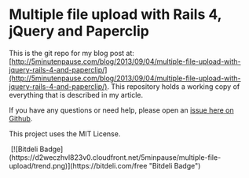# Multiple file upload with Rails 4, jQuery and Paperclip

This is the git repo for my blog post at:
[http://5minutenpause.com/blog/2013/09/04/multiple-file-upload-with-jquery-rails-4-and-paperclip/](http://5minutenpause.com/blog/2013/09/04/multiple-file-upload-with-jquery-rails-4-and-paperclip/).
This repository holds a working copy of everything that is described in my
article.  

If you have any questions or need help, please open an [issue here on
Github](https://github.com/5minpause/multiple-file-upload/issues).


This project uses the MIT License.

<!-- Piwik -->
<script type="text/javascript">
  var _paq = _paq || [];
  _paq.push(["trackPageView"]);
  _paq.push(["enableLinkTracking"]);

  (function() {
    var u=(("https:" == document.location.protocol) ? "https" : "http") + "://gumpy.crux.uberspace.de/piwik/";
    _paq.push(["setTrackerUrl", u+"piwik.php"]);
    _paq.push(["setSiteId", "3"]);
    var d=document, g=d.createElement("script"), s=d.getElementsByTagName("script")[0]; g.type="text/javascript";
    g.defer=true; g.async=true; g.src=u+"piwik.js"; s.parentNode.insertBefore(g,s);
  })();
</script>
<!-- End Piwik Code -->
<!-- Piwik Image Tracker -->
<noscript>
<img src="http://gumpy.crux.uberspace.de/piwik/piwik.php?idsite=3&amp;rec=1" style="border:0" alt="" />
</noscript>
<!-- End Piwik -->
[![Bitdeli Badge](https://d2weczhvl823v0.cloudfront.net/5minpause/multiple-file-upload/trend.png)](https://bitdeli.com/free "Bitdeli Badge")


